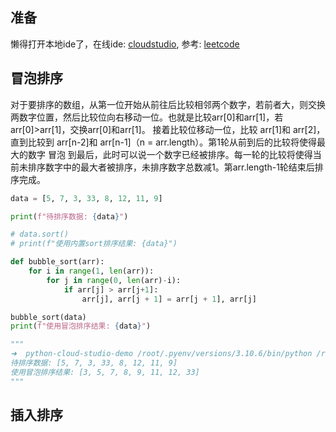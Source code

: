 ## 准备
懒得打开本地ide了，在线ide: [cloudstudio](https://codingcorp.cloudstudio.net/tty/tszocq/), 参考: [leetcode](https://leetcode.cn/circle/discuss/eBo9UB/)
## 冒泡排序
对于要排序的数组，从第一位开始从前往后比较相邻两个数字，若前者大，则交换两数字位置，然后比较位向右移动一位。也就是比较arr[0]和arr[1]，若arr[0]>arr[1]，交换arr[0]和arr[1]。
接着比较位移动一位，比较 arr[1]和 arr[2]，直到比较到 arr[n-2]和 arr[n-1]（n = arr.length）。第1轮从前到后的比较将使得最大的数字 冒泡 到最后，此时可以说一个数字已经被排序。每一轮的比较将使得当前未排序数字中的最大者被排序，未排序数字总数减1。第arr.length-1轮结束后排序完成。

```python
data = [5, 7, 3, 33, 8, 12, 11, 9]

print(f"待排序数据: {data}")

# data.sort()
# print(f"使用内置sort排序结果: {data}")

def bubble_sort(arr):
    for i in range(1, len(arr)):
        for j in range(0, len(arr)-i):
            if arr[j] > arr[j+1]:
                arr[j], arr[j + 1] = arr[j + 1], arr[j]

bubble_sort(data)
print(f"使用冒泡排序结果: {data}")

"""
➜  python-cloud-studio-demo /root/.pyenv/versions/3.10.6/bin/python /root/RemoteWorking/python-cloud-studio-demo/web/bsort.py
待排序数据: [5, 7, 3, 33, 8, 12, 11, 9]
使用冒泡排序结果: [3, 5, 7, 8, 9, 11, 12, 33]
"""
```
## 插入排序
```python

```
